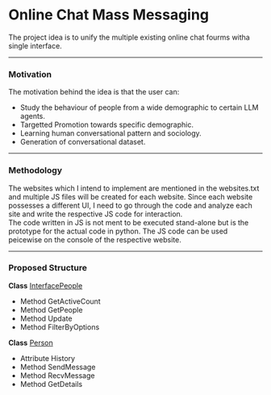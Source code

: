 # Online Chat Mass Messaging

The project idea is to unify the multiple existing online chat fourms witha  single interface. 

---

### Motivation
The motivation behind the idea is that the user can:
  - Study the behaviour of people from a wide demographic to certain LLM agents.
  - Targetted Promotion towards specific demographic.
  - Learning human conversational pattern and sociology.
  - Generation of conversational dataset.

---

### Methodology
The websites which I intend to implement are mentioned in the websites.txt and multiple JS files will be created for each website.
Since each website possesses a different UI, I need to go through the code and analyze each site and write the respective JS code for interaction.
<br>
The code written in JS is not ment to be executed stand-alone but is the prototype for the actual code in python. The JS code can be used peicewise on the console of the respective website. 

---

### Proposed Structure 

**Class** <u>InterfacePeople</u>
 * Method GetActiveCount
 * Method GetPeople
 * Method Update
 * Method FilterByOptions
  
**Class** <u>Person</u>
 * Attribute History
 * Method SendMessage
 * Method RecvMessage
 * Method GetDetails
